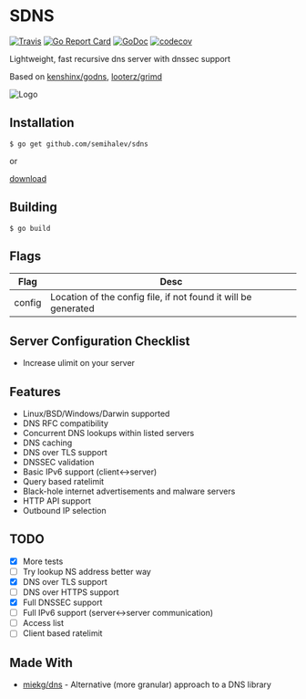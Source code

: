 # SDNS

[![Travis](https://img.shields.io/travis/semihalev/sdns.svg?style=flat-square)](https://travis-ci.org/semihalev/sdns)
[![Go Report Card](https://goreportcard.com/badge/github.com/semihalev/sdns?style=flat-square)](https://goreportcard.com/report/github.com/semihalev/sdns)
[![GoDoc](https://img.shields.io/badge/godoc-reference-blue.svg?style=flat-square)](http://godoc.org/github.com/semihalev/sdns)
[![codecov](https://codecov.io/gh/semihalev/sdns/branch/master/graph/badge.svg)](https://codecov.io/gh/semihalev/sdns)

Lightweight, fast recursive dns server with dnssec support

Based on [kenshinx/godns](https://github.com/kenshinx/godns), [looterz/grimd](https://github.com/looterz/grimd)

![Logo](https://github.com/semihalev/sdns/blob/master/logo.png?raw=true)

## Installation

```shell
$ go get github.com/semihalev/sdns
```
or

[download](https://github.com/semihalev/sdns/releases)

## Building

```shell
$ go build
```

## Flags

| Flag        | Desc           | 
| ------------- |-------------| 
| config | Location of the config file, if not found it will be generated |

## Server Configuration Checklist

* Increase ulimit on your server

## Features

* Linux/BSD/Windows/Darwin supported
* DNS RFC compatibility
* Concurrent DNS lookups within listed servers
* DNS caching
* DNS over TLS support
* DNSSEC validation
* Basic IPv6 support (client<->server)
* Query based ratelimit
* Black-hole internet advertisements and malware servers
* HTTP API support 
* Outbound IP selection

## TODO

- [x] More tests
- [ ] Try lookup NS address better way
- [x] DNS over TLS support
- [ ] DNS over HTTPS support
- [x] Full DNSSEC support
- [ ] Full IPv6 support (server<->server communication)
- [ ] Access list
- [ ] Client based ratelimit

## Made With

* [miekg/dns](https://github.com/miekg/dns) - Alternative (more granular) approach to a DNS library
